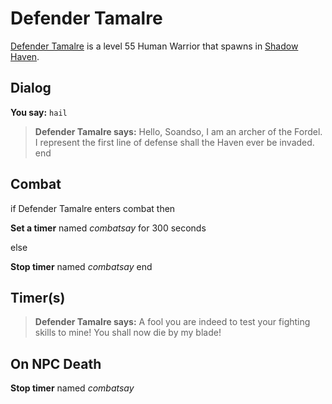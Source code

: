 # Defender Tamalre



[Defender Tamalre](/npc/150289) is a level 55 Human Warrior that spawns in [Shadow Haven](/zone/150).



## Dialog

**You say:** `hail`



>**Defender Tamalre says:** Hello, Soandso, I am an archer of the Fordel. I represent the first line of defense shall the Haven ever be invaded.
end



## Combat

if Defender Tamalre enters combat  then


**Set a timer** named *combatsay* for 300 seconds

else


**Stop timer** named *combatsay*
end



## Timer(s)

>**Defender Tamalre says:** A fool you are indeed to test your fighting skills to mine!  You shall now die by my blade!


## On NPC Death

**Stop timer** named *combatsay*